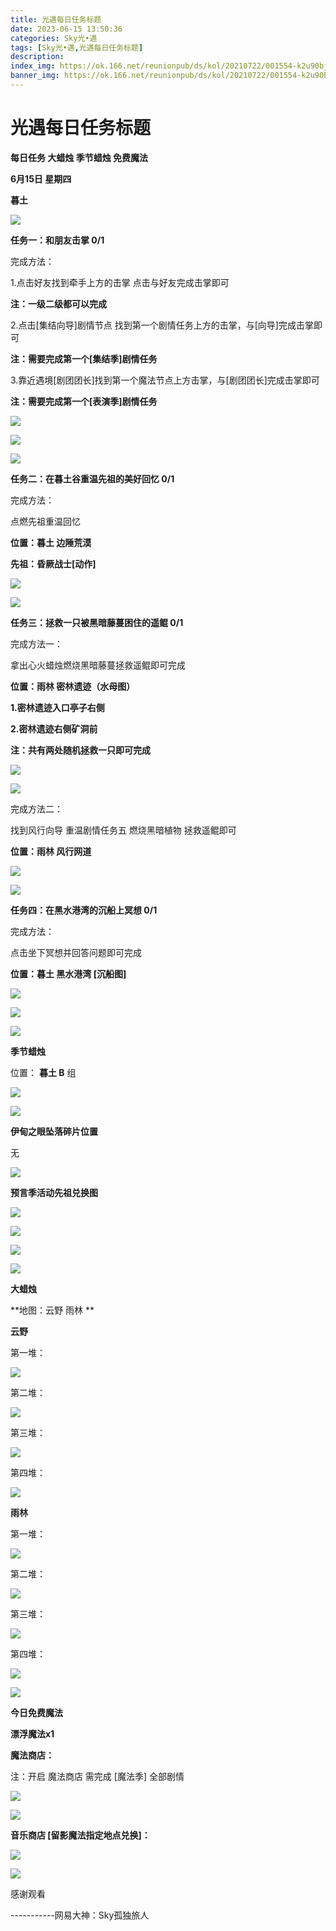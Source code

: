 ```yaml
---
title: 光遇每日任务标题
date: 2023-06-15 13:50:36
categories: Sky光•遇
tags: [Sky光•遇,光遇每日任务标题]
description: 
index_img: https://ok.166.net/reunionpub/ds/kol/20210722/001554-k2u90bj7ay.png?imageView&thumbnail=600x0&type=jpg
banner_img: https://ok.166.net/reunionpub/ds/kol/20210722/001554-k2u90bj7ay.png?imageView&thumbnail=600x0&type=jpg
---
```

# 光遇每日任务标题
**每日任务 大蜡烛 季节蜡烛 免费魔法**

 **6月15日 星期四**

 **暮土**

![](https://img.166.net/reunionpub/ds/kol/20230615/001447-zsej8y0oti.jpg)

 **任务一：和朋友击掌 0/1**

完成方法：

1.点击好友找到牵手上方的击掌 点击与好友完成击掌即可

 **注：一级二级都可以完成**

2.点击[集结向导]剧情节点 找到第一个剧情任务上方的击掌，与[向导]完成击掌即可

 **注：需要完成第一个[集结季]剧情任务**

3.靠近遇境[剧团团长]找到第一个魔法节点上方击掌，与[剧团团长]完成击掌即可

 **注：需要完成第一个[表演季]剧情任务**

![](https://img.166.net/reunionpub/ds/kol/20230615/000141-9y2h03bs8f.jpeg)

![](https://img.166.net/reunionpub/ds/kol/20230615/000149-nf9m7b1l50.jpeg)

![](https://img.166.net/reunionpub/ds/kol/20230615/000158-l3spw9n8v5.jpeg)

 **任务二：在暮土谷重温先祖的美好回忆 0/1**

完成方法：

点燃先祖重温回忆

 **位置：暮土 边陲荒漠**

 **先祖：昏厥战士[动作]**

![](https://img.166.net/reunionpub/ds/kol/20230615/000215-tg3bps7aih.jpeg)

![](https://img.166.net/reunionpub/ds/kol/20230615/000221-i9df5atbmk.jpeg)

 **任务三：拯救一只被黑暗藤蔓困住的遥鲲 0/1**

完成方法一：

拿出心火蜡烛燃烧黑暗藤蔓拯救遥鲲即可完成

 **位置：雨林 密林遗迹（水母图）**

 **1.密林遗迹入口亭子右侧**

 **2.密林遗迹右侧矿洞前**

 **注：共有两处随机拯救一只即可完成**

![](https://img.166.net/reunionpub/ds/kol/20230615/000234-m4hir5ektv.jpeg)

![](https://img.166.net/reunionpub/ds/kol/20230615/000241-6b4roc5yk2.jpeg)

完成方法二：

找到风行向导 重温剧情任务五 燃烧黑暗植物 拯救遥鲲即可

 **位置：雨林 风行网道**

![](https://img.166.net/reunionpub/ds/kol/20230615/000248-2a0ki6chtu.jpeg)

![](https://img.166.net/reunionpub/ds/kol/20230615/000255-brqyew381f.jpeg)

 **任务四：在黑水港湾的沉船上冥想 0/1**

完成方法：

点击坐下冥想并回答问题即可完成

 **位置：暮土 黑水港湾 [沉船图]**

![](https://img.166.net/reunionpub/ds/kol/20230615/000313-pey48hbmro.jpg)

![](https://img.166.net/reunionpub/ds/kol/20230615/000318-5cdgpsq84s.jpg)

![](https://img.166.net/reunionpub/ds/kol/20230502/053253-tkp31d0r2j.png)

 **季节蜡烛**

位置： **暮土 B** 组

![](https://img.166.net/reunionpub/ds/kol/20230615/000638-ct6ezw3k7u.jpeg)

![](https://img.166.net/reunionpub/ds/kol/20230501/003537-boqnslm12s.png)

 **伊甸之眼坠落碎片位置**

无

![](https://img.166.net/reunionpub/ds/kol/20230501/003537-boqnslm12s.png)

 **预言季活动先祖兑换图**

![](https://img.166.net/reunionpub/ds/kol/20230610/094842-n3oplyifq5.jpg)

![](https://img.166.net/reunionpub/ds/kol/20230610/094856-ic3ykbfqvn.jpg)

![](https://img.166.net/reunionpub/ds/kol/20230610/094906-97nzhr8oi2.jpg)

![](https://img.166.net/reunionpub/ds/kol/20230501/003537-boqnslm12s.png)

 **大蜡烛**

 **地图：云野 雨林  **

 **云野**

第一堆：

![](https://img.166.net/reunionpub/ds/kol/20230615/001101-y2cqg4iuj1.jpeg)

第二堆：

![](https://img.166.net/reunionpub/ds/kol/20230615/001108-wzlm5c3sub.jpeg)

第三堆：

![](https://img.166.net/reunionpub/ds/kol/20230615/001113-5oek6fqg4y.jpeg)

第四堆：

![](https://img.166.net/reunionpub/ds/kol/20230615/001120-56y9zsgwsl.jpeg)

 **雨林**

第一堆：

![](https://img.166.net/reunionpub/ds/kol/20230612/000213-6wufv1jtd7.jpeg)

第二堆：

![](https://img.166.net/reunionpub/ds/kol/20230612/000233-rglyfwtshc.jpeg)

第三堆：

![](https://img.166.net/reunionpub/ds/kol/20230612/000240-7ghu10yd5k.jpeg)

第四堆：

![](https://img.166.net/reunionpub/ds/kol/20230612/000246-5othln9mi0.jpeg)

![](https://img.166.net/reunionpub/ds/kol/20221018/100256-wzutnocka0.png)

 **今日免费魔法**

 **漂浮魔法x1**

 **魔法商店：**

注：开启 魔法商店 需完成 [魔法季] 全部剧情

![](https://img.166.net/reunionpub/ds/kol/20221018/100559-oibznvdtus.png)

![](https://img.166.net/reunionpub/ds/kol/20230615/001217-l2m51schjn.jpeg)

 **音乐商店 [留影魔法指定地点兑换]：**

![](https://img.166.net/reunionpub/ds/kol/20230612/000050-ki6vo1pyta.jpeg)

![](https://img.166.net/reunionpub/ds/kol/20230502/235738-ls601349yq.png)

感谢观看

\-----------网易大神：Sky孤独旅人

